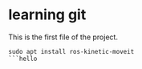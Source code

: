 # learning git

This is the first file of the project.

```
sudo apt install ros-kinetic-moveit
```hello
